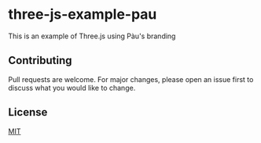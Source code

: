 # three-js-example-pau

This is an example of Three.js using Pàu's branding

## Contributing

Pull requests are welcome. For major changes, please open an issue first to discuss what you would like to change.

## License

[MIT](https://choosealicense.com/licenses/mit)

